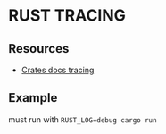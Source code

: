 # RUST TRACING

## Resources

- [Crates docs tracing](https://docs.rs/tracing/latest/tracing/)

## Example

must run with `RUST_LOG=debug cargo run`
